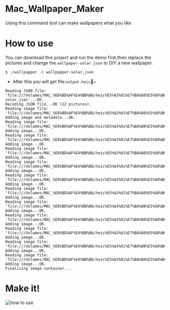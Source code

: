 # Mac_Wallpaper_Maker
Using this command tool can make wallpapers what you like


# How to use

You can download this project and run the demo first,then replace the pictures and change the 
`wallpaper-solar.json` to DIY a new wallpaper.

```
$ ./wallpapper -i wallpapper-solar.json
```

- After this you will get file:`output.heic`🎁~

```
Reading JSON file: 'file:///Volumes/MAC_%E8%BD%AF%E4%BB%B6/heic%E5%A3%81%E7%BA%B8%E5%88%B6%E4%BD%9C/wallpapper-solar.json'...OK.
Decoding JSON file...OK (12 pictures).
Reading image file: 'file:///Volumes/MAC_%E8%BD%AF%E4%BB%B6/heic%E5%A3%81%E7%BA%B8%E5%88%B6%E4%BD%9C/12.jpeg'...OK.
Adding image and metadata...OK.
Reading image file: 'file:///Volumes/MAC_%E8%BD%AF%E4%BB%B6/heic%E5%A3%81%E7%BA%B8%E5%88%B6%E4%BD%9C/1.jpeg'...OK.
Adding image...OK.
Reading image file: 'file:///Volumes/MAC_%E8%BD%AF%E4%BB%B6/heic%E5%A3%81%E7%BA%B8%E5%88%B6%E4%BD%9C/2.jpeg'...OK.
Adding image...OK.
Reading image file: 'file:///Volumes/MAC_%E8%BD%AF%E4%BB%B6/heic%E5%A3%81%E7%BA%B8%E5%88%B6%E4%BD%9C/3.jpeg'...OK.
Adding image...OK.
Reading image file: 'file:///Volumes/MAC_%E8%BD%AF%E4%BB%B6/heic%E5%A3%81%E7%BA%B8%E5%88%B6%E4%BD%9C/4.png'...OK.
Adding image...OK.
Reading image file: 'file:///Volumes/MAC_%E8%BD%AF%E4%BB%B6/heic%E5%A3%81%E7%BA%B8%E5%88%B6%E4%BD%9C/5.png'...OK.
Adding image...OK.
Reading image file: 'file:///Volumes/MAC_%E8%BD%AF%E4%BB%B6/heic%E5%A3%81%E7%BA%B8%E5%88%B6%E4%BD%9C/6.png'...OK.
Adding image...OK.
Reading image file: 'file:///Volumes/MAC_%E8%BD%AF%E4%BB%B6/heic%E5%A3%81%E7%BA%B8%E5%88%B6%E4%BD%9C/7.jpg'...OK.
Adding image...OK.
Reading image file: 'file:///Volumes/MAC_%E8%BD%AF%E4%BB%B6/heic%E5%A3%81%E7%BA%B8%E5%88%B6%E4%BD%9C/8.jpeg'...OK.
Adding image...OK.
Reading image file: 'file:///Volumes/MAC_%E8%BD%AF%E4%BB%B6/heic%E5%A3%81%E7%BA%B8%E5%88%B6%E4%BD%9C/9.jpeg'...OK.
Adding image...OK.
Reading image file: 'file:///Volumes/MAC_%E8%BD%AF%E4%BB%B6/heic%E5%A3%81%E7%BA%B8%E5%88%B6%E4%BD%9C/10.jpeg'...OK.
Adding image...OK.
Reading image file: 'file:///Volumes/MAC_%E8%BD%AF%E4%BB%B6/heic%E5%A3%81%E7%BA%B8%E5%88%B6%E4%BD%9C/11.jpeg'...OK.
Adding image...OK.
Finalizing image container...
```
# Make it!
![how to use](/image/show.gif)




